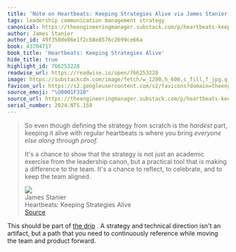 ```yaml
---
title: 'Note on Heartbeats: Keeping Strategies Alive via James Stanier'
tags: leadership communication management strategy
canonical: https://theengineeringmanager.substack.com/p/heartbeats-keeping-strategies-alive?utm_source=post-email-title&publication_id=991131&post_id=148147529&utm_campaign=email-post-title&isFreemail=true&r=2eq7ua&triedRedirect=true&utm_medium=email
author: James Stanier
author_id: 49f350de86e1f2cb8e8576c2699ce66a
book: 43704717
book_title: 'Heartbeats: Keeping Strategies Alive'
hide_title: true
highlight_id: 766253228
readwise_url: https://readwise.io/open/766253228
image: https://substackcdn.com/image/fetch/w_1200,h_600,c_fill,f_jpg,q_auto:good,fl_progressive:steep,g_auto/https%3A%2F%2Fbucketeer-e05bbc84-baa3-437e-9518-adb32be77984.s3.amazonaws.com%2Fpublic%2Fimages%2Fd6f4dc3c-8c75-492c-90cf-ffeaaa8095af_501x501.png
favicon_url: https://s2.googleusercontent.com/s2/favicons?domain=theengineeringmanager.substack.com
source_emoji: "\U0001F310"
source_url: https://theengineeringmanager.substack.com/p/heartbeats-keeping-strategies-alive?utm_source=post-email-title&publication_id=991131&post_id=148147529&utm_campaign=email-post-title&isFreemail=true&r=2eq7ua&triedRedirect=true&utm_medium=email#:~:text=So%20even%20though,the%20team%20aligned.
serial_number: 2024.NTS.158
---
```

> So even though defining the strategy from scratch is the *hardest* part, keeping it alive with regular heartbeats is where you bring *everyone else along through proof.*
> 
> It's a chance to show that the strategy is not just an academic exercise from the leadership canon, but a practical tool that is making a difference to the team. It's a chance to reflect, to celebrate, and to keep the team aligned.
> <div class="quoteback-footer"><div class="quoteback-avatar"><img class="mini-favicon" src="https://s2.googleusercontent.com/s2/favicons?domain=theengineeringmanager.substack.com"></div><div class="quoteback-metadata"><div class="metadata-inner"><span style="display:none">FROM:</span><div aria-label="James Stanier" class="quoteback-author"> James Stanier</div><div aria-label="Heartbeats: Keeping Strategies Alive" class="quoteback-title"> Heartbeats: Keeping Strategies Alive</div></div></div><div class="quoteback-backlink"><a target="_blank" aria-label="go to the full text of this quotation" rel="noopener" href="https://theengineeringmanager.substack.com/p/heartbeats-keeping-strategies-alive?utm_source=post-email-title&publication_id=991131&post_id=148147529&utm_campaign=email-post-title&isFreemail=true&r=2eq7ua&triedRedirect=true&utm_medium=email#:~:text=So%20even%20though,the%20team%20aligned." class="quoteback-arrow"> Source</a></div></div>

This should be part of [the drip](https://www.joshbeckman.org/notes/462585636) . A strategy and technical direction isn't an artifact, but a path that you need to continuously reference while moving the team and product forward.